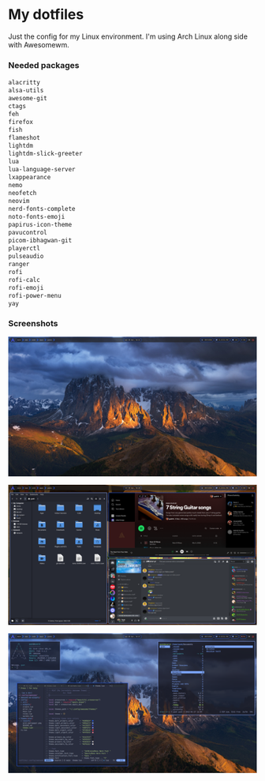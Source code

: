 # My dotfiles

Just the config for my Linux environment. I'm using Arch Linux along side with Awesomewm.

### Needed packages
```
alacritty
alsa-utils
awesome-git
ctags
feh
firefox
fish
flameshot
lightdm
lightdm-slick-greeter
lua
lua-language-server
lxappearance
nemo
neofetch
neovim
nerd-fonts-complete
noto-fonts-emoji
papirus-icon-theme
pavucontrol
picom-ibhagwan-git
playerctl
pulseaudio
ranger
rofi
rofi-calc
rofi-emoji
rofi-power-menu
yay
```

### Screenshots

![Screenshot 1](screenshots/desktop-screenshot1.png)

![Screenshot 2](screenshots/desktop-screenshot2.png)

![Screenshot 3](screenshots/desktop-screenshot3.png)

